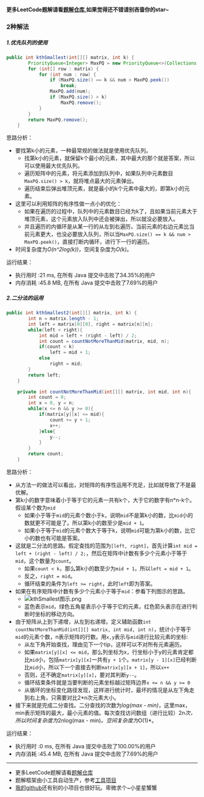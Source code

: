 **更多LeetCode题解请看[题解仓库](https://github.com/ustcyyw/yyw_algorithm),如果觉得还不错请别吝啬你的star~**
### 2种解法

##### 1.优先队列的使用

```java
public int kthSmallest(int[][] matrix, int k) {
        PriorityQueue<Integer> MaxPQ = new PriorityQueue<>(Collections.reverseOrder());
        for (int[] row : matrix) {
            for (int num : row) {
                if (MaxPQ.size() == k && num > MaxPQ.peek())
                    break;
                MaxPQ.add(num);
                if (MaxPQ.size() > k)
                    MaxPQ.remove();
            }
        }
        return MaxPQ.remove();
    }
```

思路分析：

* 要找第k小的元素，一种最常规的做法就是使用优先队列。
    * 找第k小的元素，就保留k个最小的元素，其中最大的那个就是答案，所以可以使用最大优先队列。
    * 遍历矩阵中的元素，将元素添加到队列中，如果队列中元素数目`MaxPQ.size() > k`，就将堆点最大的元素弹出。
    * 遍历结束后弹出堆顶元素，就是最小的k个元素中最大的，即第k小的元素。
* 这里可以利用矩阵的有序性做一点小的优化：
    * 如果在遍历的过程中，队列中的元素数目已经为k了，且如果当前元素大于堆顶元素，这个元素放入队列中还会被弹出，所以就没必要放入。
    * 并且遍历的内循环是从某一行的从左到右遍历，当前元素的右边元素比当前元素更大，也没必要放入队列，所以当`MaxPQ.size() == k && num > MaxPQ.peek()`，直接打断内循环，进行下一行的遍历。
* 时间复杂度为*O(n^2log(k))*，空间复杂度为*O(k)*。

运行结果：

* 执行用时 :21 ms, 在所有 Java 提交中击败了34.35%的用户
* 内存消耗 :45.8  MB, 在所有 Java 提交中击败了7.69%的用户

##### 2.二分法的运用

```java
public int kthSmallest2(int[][] matrix, int k) {
        int n = matrix.length - 1;
        int left = matrix[0][0], right = matrix[n][n];
        while(left < right){
            int mid = left + (right - left) / 2;
            int count = countNotMoreThanMid(matrix, mid, n);
            if(count < k)
                left = mid + 1;
            else
                right = mid;
        }
        return left;
    }

    private int countNotMoreThanMid(int[][] matrix, int mid, int n){
        int count = 0;
        int x = 0, y = n;
        while(x <= n && y >= 0){
            if(matrix[y][x] <= mid){
                count += y + 1;
                x++;
            }else{
                y--;
            }
        }
        return count;
    }
```

思路分析：

* 从方法一的做法可以看出，对矩阵的有序性运用不充足，比如就导致了不是最优解。
* 第k小的数字意味着小于等于它的元素一共有k个，大于它的数字有n*n-k个。假设某个数为`mid`
    * 如果小于等于`mid`的元素个数小于k，说明`mid`不是第k小的数，比`mid`小的数就更不可能是了。所以第k小的数至少是`mid + 1`。
    * 如果小于等于`mid`的元素个数大于等于k，说明`mid`可能为第k小的数，比它小的数也有可能是答案。
* 这就是二分法的思路。假定查找的范围为`[left, right]`，首先计算`int mid = left + (right - left) / 2;`，然后在矩阵中计数有多少个元素小于等于`mid`，这个数量为`count`。
    * 如果`count < k`，那么第k小的数至少为`mid + 1`，所以`left = mid + 1`。
    * 反之，`right = mid`。
    * 循环结束的条件为`left >= right`，此时`left`即为答案。
* 如果在有序矩阵中计数有多少个元素小于等于`mid`：参看下列图示的思路。
    * ![kthSmallest图示.png](https://pic.leetcode-cn.com/4f2114ee3e67a568a884ad1e7e567d109d6debd956a828e5c423356696b87f3c-kthSmallest%E5%9B%BE%E7%A4%BA.png)
    * 蓝色表示`mid`，绿色五角星表示小于等于它的元素，红色箭头表示在进行判断时坐标的移动方向。
* 由于矩阵从上到下递增，从左到右递增。定义辅助函数`int countNotMoreThanMid(int[][] matrix, int mid, int n)`，统计小于等于`mid`的元素个数，n表示矩阵的行数。用`x,y`表示与`mid`进行比较元素的坐标:
    * 从左下角开始查找，理由见下一个tip，这样可以不对所有元素遍历。
    * 如果`matrix[y][x] <= mid`，那么列坐标为x，行坐标小于y的元素肯定都比`mid`小，包括`matrix[y][x]`一共有`y + 1`个。`matrix[y - 1][x]`已经判断比`mid`小，所以下一个直接去判断`matrix[y][x + 1]`，所以`x++`
    * 否则，还不确定`matrix[y][x]`，要对其判断`y--`。
    * 循环结束条件就是当要判断的元素坐标越过矩阵边界`x <= n && y >= 0`
    * 从循环的坐标变化路径发现，这样进行统计时，最坏的情况是从左下角走到右上角，只需要对比2*n次元素大小。
* 接下来就是完成二分查找。二分查找的次数为*log(max - min)*，这里max，min表示矩阵的最大，最小元素的值。每次查找访问数组（进行比较）2*n次，所以时间复杂度为*2nlog(max - min)*。空间复杂度为*O(1)*。

运行结果：

* 执行用时 :0 ms, 在所有 Java 提交中击败了100.00%的用户
* 内存消耗 :45.4 MB, 在所有 Java 提交中击败了7.69%的用户

----

* 更多LeetCode题解请看[题解仓库](https://github.com/ustcyyw/yyw_algorithm)
* 题解框架由小工具自动生产，参考[工具项目](https://github.com/ustcyyw/markdown_tool)
* [我的github](https://github.com/ustcyyw)还有别的小项目也很好玩。卑微求个~小星星蟹蟹